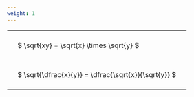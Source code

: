 ```yaml
---
weight: 1
---
```


<style type="text/css">
#T_1c1cc th.col_heading {
  text-align: left;
  font-size: 1em;
}
#T_1c1cc td {
  text-align: left;
  font-size: 1em;
  padding: 1.5em;
}
</style>
<table id="T_1c1cc">
  <thead>
  </thead>
  <tbody>
    <tr>
      <td id="T_1c1cc_row0_col0" class="data row0 col0" >$ \sqrt{xy} = \sqrt{x} \times \sqrt{y} $</td>
    </tr>
    <tr>
      <td id="T_1c1cc_row1_col0" class="data row1 col0" >$ \sqrt{\dfrac{x}{y}} = \dfrac{\sqrt{x}}{\sqrt{y}} $</td>
    </tr>
  </tbody>
</table>
